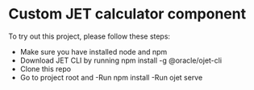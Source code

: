 # Custom JET calculator component

To try out this project, please follow these steps:

- Make sure you have installed node and npm
- Download JET CLI by running npm install -g @oracle/ojet-cli
- Clone this repo
- Go to project root and
  -Run npm install
  -Run ojet serve
